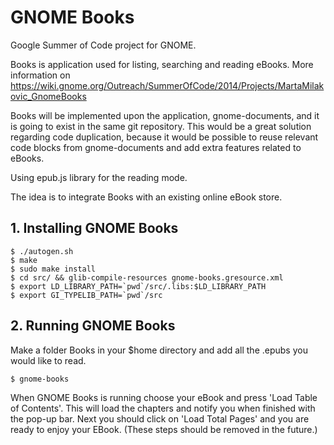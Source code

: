 # GNOME Books

Google Summer of Code project for GNOME.

Books is application used for listing, searching and reading eBooks.
More information on https://wiki.gnome.org/Outreach/SummerOfCode/2014/Projects/MartaMilakovic_GnomeBooks

Books will be implemented upon the application, gnome-documents, and it is going to exist in the same git repository. This would be a great solution regarding code duplication, because it would be possible to reuse relevant code blocks from gnome-documents and add extra features related to eBooks.

Using epub.js library for the reading mode.

The idea is to integrate Books with an existing online eBook store.

## 1. Installing GNOME Books

    $ ./autogen.sh
    $ make
    $ sudo make install
    $ cd src/ && glib-compile-resources gnome-books.gresource.xml
    $ export LD_LIBRARY_PATH=`pwd`/src/.libs:$LD_LIBRARY_PATH
    $ export GI_TYPELIB_PATH=`pwd`/src

## 2. Running GNOME Books

Make a folder Books in your $home directory and add all the .epubs you would like to read.

    $ gnome-books
When GNOME Books is running choose your eBook and press 'Load Table of Contents'. This will load the chapters and notify you when finished with the pop-up bar. Next you should click on 'Load Total Pages' and you are ready to enjoy your EBook. 
(These steps should be removed in the future.)

